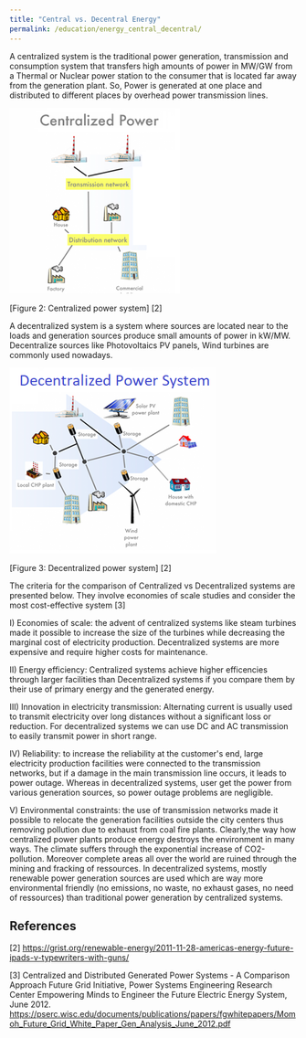 ```yaml
---
title: "Central vs. Decentral Energy"
permalink: /education/energy_central_decentral/
---
```


A centralized system is the traditional power generation, transmission and consumption system that transfers high amounts of power in MW/GW from a Thermal or Nuclear power station to the consumer that is located far away from the generation plant. So, Power is generated at one place and distributed to different places by overhead power transmission lines.

![Centralized Power system](/media_files/centralized_system.png)

[Figure 2: Centralized power system] [2]

A decentralized system is a system where sources are located near to the loads and generation sources produce small amounts of power in kW/MW. Decentralize sources like Photovoltaics PV panels, Wind turbines are commonly used nowadays.

![Decentralized Power system](/media_files/decentralized_system.png)

[Figure 3: Decentralized power system] [2]

The criteria for the comparison of Centralized vs Decentralized systems are presented below. They involve economies of scale studies and consider the most cost-effective system [3]

I)	Economies of scale: the advent of centralized systems like steam turbines made it possible to increase the size of the turbines while decreasing the marginal cost of electricity production. Decentralized systems are more expensive and require higher costs for maintenance.

II)	Energy efficiency: Centralized systems achieve higher efficencies through larger facilities than Decentralized systems if you compare them by their use of primary energy and the generated energy.

III)	Innovation in electricity transmission: Alternating current is usually used to transmit electricity over long distances without a significant loss or reduction. For decentralized systems we can use DC and AC transmission to easily transmit power in short range.  

IV)	Reliability: to increase the reliability at the customer's end, large electricity production facilities were connected to the transmission networks, but if a damage in the main transmission line occurs, it leads to power outage. Whereas in decentralized systems, user get the power from various generation sources, so power outage problems are negligible.

V)	Environmental constraints: the use of transmission networks made it possible to relocate the generation facilities outside the city centers thus removing pollution due to exhaust from coal fire plants. Clearly,the way how centralized power plants produce energy  destroys the environment in many ways. The climate suffers through the exponential increase of CO2-pollution. Moreover complete areas all over the world are ruined through the mining and fracking of ressources. In decentralized systems, mostly renewable power generation sources are used which are way more environmental friendly (no emissions, no waste, no exhaust gases, no need of ressources) than traditional power generation by centralized systems.



## References

[2] https://grist.org/renewable-energy/2011-11-28-americas-energy-future-ipads-v-typewriters-with-guns/

[3] Centralized and Distributed Generated Power Systems - A Comparison Approach Future Grid Initiative, Power Systems Engineering Research Center Empowering Minds to Engineer the Future Electric Energy System, June 2012. https://pserc.wisc.edu/documents/publications/papers/fgwhitepapers/Momoh_Future_Grid_White_Paper_Gen_Analysis_June_2012.pdf

